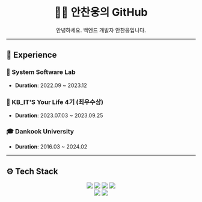 <h1 align="center">👨‍💻 안찬웅의 GitHub</h1>
<p align="center">안녕하세요. 백엔드 개발자 안찬웅입니다.</p>

---

## 📜 Experience

### 🚀 System Software Lab
- **Duration**: 2022.09 ~ 2023.12

### 🌟 KB_IT'S Your Life 4기 (최우수상)
- **Duration**: 2023.07.03 ~ 2023.09.25
 
### 🎓 Dankook University
- **Duration**: 2016.03 ~ 2024.02
---

## ⚙️ Tech Stack
<p align="center">
  <img src="https://img.shields.io/badge/Python-3776AB?style=for-the-badge&logo=python&logoColor=white"/>
  <img src="https://img.shields.io/badge/Java-ED8B00?style=for-the-badge&logo=java&logoColor=white"/>
  <img src="https://img.shields.io/badge/SpringBoot-6DB33F?style=for-the-badge&logo=spring-boot&logoColor=white"/>
  <img src="https://img.shields.io/badge/Oracle-F80000?style=for-the-badge&logo=oracle&logoColor=white"/> <br>
  <img src="https://img.shields.io/badge/SWAGGER-85EA2D?style=for-the-badge&logo=swagger&logoColor=white"/>
  <img src="https://img.shields.io/badge/JIRA-0052CC?style=for-the-badge&logo=jira-software&logoColor=white"/>
</p> 
